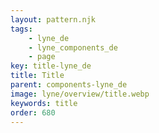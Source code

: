 ```yaml
---
layout: pattern.njk
tags: 
    - lyne_de
    - lyne_components_de
    - page
key: title-lyne_de
title: Title
parent: components-lyne_de
image: lyne/overview/title.webp
keywords: title
order: 680
---
```

